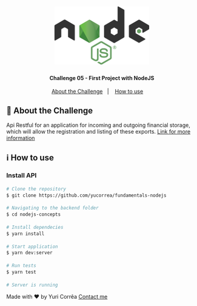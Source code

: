 <h1 align="center">
    <img src=".github/logo.png" width="250px" alt="GoStack" title="NodeJS">
</h1>

<h4 align="center">
    Challenge 05 - First Project with NodeJS
</h4>
<p align="center">
  <a href="#rocket-about-the-challenge">About the Challenge</a>&nbsp;&nbsp;&nbsp;|&nbsp;&nbsp;&nbsp;
  <a href="#information_source-how-to-use">How to use</a>&nbsp;&nbsp;&nbsp;&nbsp;&nbsp;&nbsp;
</p>


## :rocket: About the Challenge
  Api Restful for an application for incoming and outgoing financial storage, which will allow the registration and listing of these exports.
  [Link for more information](https://github.com/Rocketseat/bootcamp-gostack-desafios/tree/master/desafio-fundamentos-nodejs)


## :information_source: How to use

### Install API

```bash
# Clone the repository
$ git clone https://github.com/yucorrea/fundamentals-nodejs

# Navigating to the backend folder
$ cd nodejs-concepts

# Install dependecies
$ yarn install

# Start application
$ yarn dev:server

# Run tests
$ yarn test

# Server is running
```


Made with :heart: by Yuri Corrêa [Contact me](https://www.linkedin.com/in/yucorrea/)

